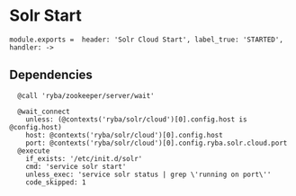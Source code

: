 
# Solr Start

    module.exports =  header: 'Solr Cloud Start', label_true: 'STARTED', handler: ->

## Dependencies

      @call 'ryba/zookeeper/server/wait'

      @wait_connect
        unless: (@contexts('ryba/solr/cloud')[0].config.host is @config.host)
        host: @contexts('ryba/solr/cloud')[0].config.host
        port: @contexts('ryba/solr/cloud')[0].config.ryba.solr.cloud.port
      @execute
        if_exists: '/etc/init.d/solr'
        cmd: 'service solr start'
        unless_exec: 'service solr status | grep \'running on port\''
        code_skipped: 1

